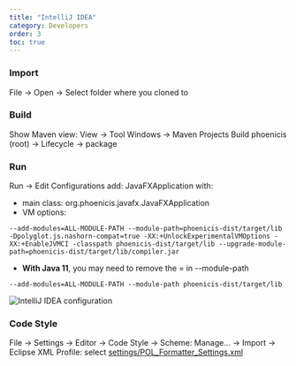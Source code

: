 ```yaml
---
title: "IntelliJ IDEA"
category: Developers
order: 3
toc: true
---
```


### Import
File → Open → Select folder where you cloned to

### Build
Show Maven view: View → Tool Windows → Maven Projects
Build phoenicis (root) → Lifecycle → package

### Run
Run → Edit Configurations
add: JavaFXApplication with:
* main class: org.phoenicis.javafx.JavaFXApplication
* VM options: 
```
--add-modules=ALL-MODULE-PATH --module-path=phoenicis-dist/target/lib -Dpolyglot.js.nashorn-compat=true -XX:+UnlockExperimentalVMOptions -XX:+EnableJVMCI -classpath phoenicis-dist/target/lib --upgrade-module-path=phoenicis-dist/target/lib/compiler.jar
```
* **With Java 11**, you may need to remove the = in --module-path
```
--add-modules=ALL-MODULE-PATH --module-path phoenicis-dist/target/lib
```
![IntelliJ IDEA configuration](/images/intellij-idea-run.png)

### Code Style
File → Settings → Editor → Code Style → Scheme: Manage... → Import → Eclipse XML Profile: select [settings/POL_Formatter_Settings.xml](https://github.com/PhoenicisOrg/phoenicis/blob/master/settings/POL_Formatter_Settings.xml)
